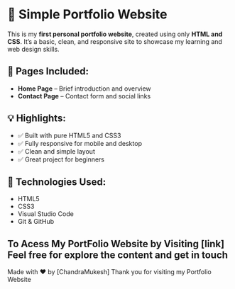 # 🌟 Simple Portfolio Website 

This is my **first personal portfolio website**, created using only **HTML and CSS**. It’s a basic, clean, and responsive site to showcase my learning and web design skills.

## 📄 Pages Included:
- **Home Page** – Brief introduction and overview
- **Contact Page** – Contact form and social links

## 💡 Highlights:
- ✅ Built with pure HTML5 and CSS3  
- ✅ Fully responsive for mobile and desktop  
- ✅ Clean and simple layout  
- ✅ Great project for beginners

## 🔧 Technologies Used:
- HTML5  
- CSS3  
- Visual Studio Code  
- Git & GitHub

## To Acess My PortFolio Website by Visiting [link] Feel free for explore the content and get in touch

Made with ❤️ by [ChandraMukesh]
Thank you for visiting my Portfolio Website 

